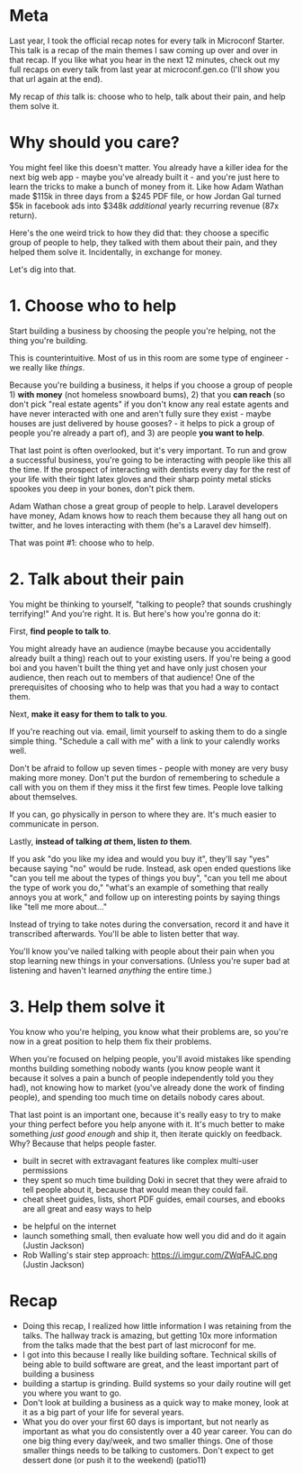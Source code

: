 # Meta

Last year, I took the official recap notes for every talk in Microconf Starter. This talk is a recap of the main themes I saw coming up over and over in that recap. If you like what you hear in the next 12 minutes, check out my full recaps on every talk from last year at microconf.gen.co (I'll show you that url again at the end).

My recap of _this_ talk is: choose who to help, talk about their pain, and help them solve it.

# Why should you care?

You might feel like this doesn't matter. You already have a killer idea for the next big web app - maybe you've already built it - and you're just here to learn the tricks to make a bunch of money from it. Like how Adam Wathan made $115k in three days from a $245 PDF file, or how Jordan Gal turned $5k in facebook ads into $348k _additional_ yearly recurring revenue (87x return).

Here's the one weird trick to how they did that: they choose a specific group of people to help, they talked with them about their pain, and they helped them solve it. Incidentally, in exchange for money.

Let's dig into that.

# 1. Choose who to help

Start building a business by choosing the people you're helping, not the thing you're building.

This is counterintuitive. Most of us in this room are some type of engineer - we really like _things_.

Because you're building a business, it helps if you choose a group of people 1) **with money** (not homeless snowboard bums), 2) that you **can reach** (so don't pick "real estate agents" if you don't know any real estate agents and have never interacted with one and aren't fully sure they exist - maybe houses are just delivered by house gooses? - it helps to pick a group of people you're already a part of), and 3) are people **you want to help**.

That last point is often overlooked, but it's very important. To run and grow a successful business, you're going to be interacting with people like this all the time. If the prospect of interacting with dentists every day for the rest of your life with their tight latex gloves and their sharp pointy metal sticks spookes you deep in your bones, don't pick them.

Adam Wathan chose a great group of people to help. Laravel developers have money, Adam knows how to reach them because they all hang out on twitter, and he loves interacting with them (he's a Laravel dev himself).

That was point #1: choose who to help.

# 2. Talk about their pain

You might be thinking to yourself, "talking to people? that sounds crushingly terrifying!" And you're right. It is. But here's how you're gonna do it:

First, **find people to talk to**.

You might already have an audience (maybe because you accidentally already built a thing) reach out to your existing users. If you're being a good boi and you haven't built the thing yet and have only just chosen your audience, then reach out to members of that audience! One of the prerequisites of choosing who to help was that you had a way to contact them.

Next, **make it easy for them to talk to you**.

If you're reaching out via. email, limit yourself to asking them to do a single simple thing. "Schedule a call with me" with a link to your calendly works well.

Don't be afraid to follow up seven times - people with money are very busy making more money. Don't put the burdon of remembering to schedule a call with you on them if they miss it the first few times. People love talking about themselves.

If you can, go physically in person to where they are. It's much easier to communicate in person.

Lastly, **instead of talking _at_ them, listen _to_ them**.

<!-- Like this: "hey, do you like my talk?" -> he said "yes" because it would've been super rude to say "no"! -->

If you ask "do you like my idea and would you buy it", they'll say "yes" because saying "no" would be rude. Instead, ask open ended questions like "can you tell me about the types of things you buy", "can you tell me about the type of work you do," "what's an example of something that really annoys you at work," and follow up on interesting points by saying things like "tell me more about..."

Instead of trying to take notes during the conversation, record it and have it transcribed afterwards. You'll be able to listen better that way.

You'll know you've nailed talking with people about their pain when you stop learning new things in your conversations. (Unless you're super bad at listening and haven't learned _anything_ the entire time.)

# 3. Help them solve it

You know who you're helping, you know what their problems are, so you're now in a great position to help them fix their problems.

When you're focused on helping people, you'll avoid mistakes like spending months building something nobody wants (you know people want it because it solves a pain a bunch of people independently told you they had), not knowing how to market (you've already done the work of finding people), and spending too much time on details nobody cares about.

That last point is an important one, because it's really easy to try to make your thing perfect before you help anyone with it. It's much better to make something _just good enough_ and ship it, then iterate quickly on feedback. Why? Because that helps people faster.

- built in secret with extravagant features like complex multi-user permissions
- they spent so much time building Doki in secret that they were afraid to tell people about it, because that would mean they could fail.
- cheat sheet guides, lists, short PDF guides, email courses, and ebooks are all great and easy ways to help

<!-- If someone was drowning in a well, you'd probably yell down to them to stay calm and try floating on their back, then you'd try throwing down some floaty wings so they could stay afloat, then you might get a bunch of bedsheets and try knotting them together to pull them out. You wouldn't start by spending four hours on Amazon comparing the product reviews for the perfect automated rescue harness. -->

<!-- The bar for businesses in the economy is just above making something so bad you get sued. -->

<!-- "This is what I do" is more valuable than a perfect product. -->

- be helpful on the internet
- launch something small, then evaluate how well you did and do it again (Justin Jackson)
- Rob Walling's stair step approach: https://i.imgur.com/ZWqFAJC.png (Justin Jackson)

# Recap

- Doing this recap, I realized how little information I was retaining from the talks. The hallway track is amazing, but getting 10x more information from the talks made that the best part of last microconf for me.
- I got into this because I really like building softare. Technical skills of being able to build software are great, and the least important part of building a business
- building a startup is grinding. Build systems so your daily routine will get you where you want to go.
- Don't look at building a business as a quick way to make money, look at it as a big part of your life for several years.
- What you do over your first 60 days is important, but not nearly as important as what you do consistently over a 40 year career. You can do one big thing every day/week, and two smaller things. One of those smaller things needs to be talking to customers. Don't expect to get dessert done (or push it to the weekend) (patio11)
